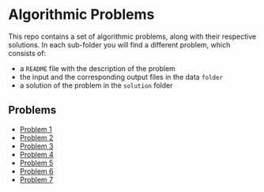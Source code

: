 # Algorithmic Problems

This repo contains a set of algorithmic problems, along with their respective solutions. In each sub-folder you will find a different problem, which consists of:
- a ``README`` file with the description of the problem
- the input and the corresponding output files in the data ``folder``
- a solution of the problem in the ``solution`` folder

## Problems

- [Problem 1](problem-1)
- [Problem 2](problem-2)
- [Problem 3](problem-3)
- [Problem 4](problem-4)
- [Problem 5](problem-5)
- [Problem 6](problem-6)
- [Problem 7](problem-7)